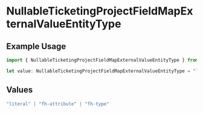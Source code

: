 # NullableTicketingProjectFieldMapExternalValueEntityType

## Example Usage

```typescript
import { NullableTicketingProjectFieldMapExternalValueEntityType } from "firehydrant/models/components";

let value: NullableTicketingProjectFieldMapExternalValueEntityType = "literal";
```

## Values

```typescript
"literal" | "fh-attribute" | "fh-type"
```